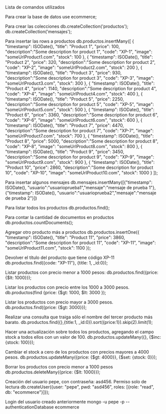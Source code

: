 Lista de comandos utilizados

Para crear la base de datos
use ecommerce;

Para crear las colecciones
db.createCollection('productos');
db.createCollection('mensajes');

Para insertar las rows a productos
db.productos.insertMany([
    {
        "timestamp": ISODate(),
        "title": "Product 1",
        "price": 100,
        "description":"Some description for product 1",
        "code": "XP-1",
        "image": "someUrlProduct1.com",
        "stock": 100
    },
    {
        "timestamp": ISODate(),
        "title": "Product 2",
        "price": 320,
        "description":"Some description for product 2",
        "code": "XP-2",
        "image": "someUrlProduct2.com",
        "stock": 200
    },
    {
        "timestamp": ISODate(),
        "title": "Product 3",
        "price": 930,
        "description":"Some description for product 3",
        "code": "XP-3",
        "image": "someUrlProduct3.com",
        "stock": 300
    },
    {
        "timestamp": ISODate(),
        "title": "Product 4",
        "price": 1140,
        "description":"Some description for product 4",
        "code": "XP-4",
        "image": "someUrlProduct4.com",
        "stock": 400
    },
    {
        "timestamp": ISODate(),
        "title": "Product 5",
        "price": 2250,
        "description":"Some description for product 5",
        "code": "XP-5",
        "image": "someUrlProduct5.com",
        "stock": 500
    },
    {
        "timestamp": ISODate(),
        "title": "Product 6",
        "price": 3360,
        "description":"Some description for product 6",
        "code": "XP-6",
        "image": "someUrlProduct6.com",
        "stock": 600
    },
    {
        "timestamp": ISODate(),
        "title": "Product 7",
        "price": 4470,
        "description":"Some description for product 7",
        "code": "XP-7",
        "image": "someUrlProduct7.com",
        "stock": 700
    },
    {
        "timestamp": ISODate(),
        "title": "Product 8",
        "price": 5000,
        "description":"Some description for product 8",
        "code": "XP-8",
        "image": "someUrlProduct8.com",
        "stock": 800
    },
    {
        "timestamp": ISODate(),
        "title": "Product 9",
        "price": 3450,
        "description":"Some description for product 9",
        "code": "XP-9",
        "image": "someUrlProduct9.com",
        "stock": 900
    },
    {
        "timestamp": ISODate(),
        "title": "Product 10",
        "price": 2860,
        "description":"Some description for product 10",
        "code": "XP-10",
        "image": "someUrlProduct10.com",
        "stock": 1000
    }
]);

Para insertar algunos mensajes
db.mensajes.insertMany([{"timestamp": ISODate(), "usuario":"usuarioprueba1","mensaje":"mensaje de prueba 1"}, 
{"timestamp": ISODate(), "usuario":"usuarioprueba2","mensaje":"mensaje de prueba 2"}])

Para listar todos los productos
db.productos.find();

Para contar la cantidad de documentos en productos
db.productos.countDocuments();

Agregar otro producto más a productos
db.productos.insertOne({
        "timestamp": ISODate(),
        "title": "Product 11",
        "price": 3860,
        "description":"Some description for product 11",
        "code": "XP-11",
        "image": "someUrlProduct11.com",
        "stock": 1100
    });

Devolver el título del producto que tiene código XP-11
db.productos.find({code: "XP-11"}, {title: 1, _id:0});

Listar productos con precio menor a 1000 pesos:
db.productos.find({price: {$lt: 1000}});

Listar los productos con precio entre los 1000 a 3000 pesos.
db.productos(find {price: {$gt: 1000, $lt: 3000 });

Listar los productos con precio mayor a 3000 pesos.
db.productos.find({price: {$gt: 3000}});

Realizar una consulta que traiga sólo el nombre del tercer producto más barato.
db.productos.find({},{title:1, _id:0}).sort({price:1}).skip(2).limit(1);

Hacer una actualización sobre todos los productos, agregando el campo stock a todos ellos con un valor de 100.
db.productos.updateMany({}, {$inc: {stock: 100}});

Cambiar el stock a cero de los productos con precios mayores a 4000 pesos.
db.productos.updateMany({price: {$gt: 4000}}, {$set: {stock: 0}});

Borrar los productos con precio menor a 1000 pesos
db.productos.deleteMany({price: {$lt: 1000}});

Creación del usuario pepe, con contraseña: asd456. Permiso solo de lectura
db.createUser({user: "pepe", pwd: "asd456", roles: [{role: "read", db: "ecommerce"}]});

Login del usuario creado anteriormente
mongo -u pepe -p --authenticationDatabase ecommerce 
